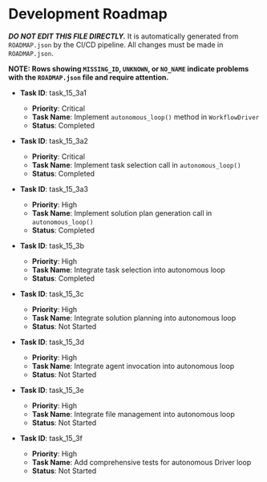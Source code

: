 # Development Roadmap

***DO NOT EDIT THIS FILE DIRECTLY.*** It is automatically generated from `ROADMAP.json` by the CI/CD pipeline. All changes must be made in `ROADMAP.json`.

**NOTE: Rows showing `MISSING_ID`, `UNKNOWN`, or `NO_NAME` indicate problems with the `ROADMAP.json` file and require attention.**

*   **Task ID**: task_15_3a1
    *   **Priority**: Critical
    *   **Task Name**: Implement `autonomous_loop()` method in `WorkflowDriver`
    *   **Status**: Completed

*   **Task ID**: task_15_3a2
    *   **Priority**: Critical
    *   **Task Name**: Implement task selection call in `autonomous_loop()`
    *   **Status**: Completed

*   **Task ID**: task_15_3a3
    *   **Priority**: High
    *   **Task Name**: Implement solution plan generation call in `autonomous_loop()`
    *   **Status**: Completed

*   **Task ID**: task_15_3b
    *   **Priority**: High
    *   **Task Name**: Integrate task selection into autonomous loop
    *   **Status**: Completed

*   **Task ID**: task_15_3c
    *   **Priority**: High
    *   **Task Name**: Integrate solution planning into autonomous loop
    *   **Status**: Not Started

*   **Task ID**: task_15_3d
    *   **Priority**: High
    *   **Task Name**: Integrate agent invocation into autonomous loop
    *   **Status**: Not Started

*   **Task ID**: task_15_3e
    *   **Priority**: High
    *   **Task Name**: Integrate file management into autonomous loop
    *   **Status**: Not Started

*   **Task ID**: task_15_3f
    *   **Priority**: High
    *   **Task Name**: Add comprehensive tests for autonomous Driver loop
    *   **Status**: Not Started


